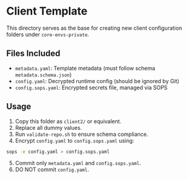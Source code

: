 # Client Template

This directory serves as the base for creating new client configuration folders under `core-envs-private`.

## Files Included

- `metadata.yaml`: Template metadata (must follow schema `metadata.schema.json`)
- `config.yaml`: Decrypted runtime config (should be ignored by Git)
- `config.sops.yaml`: Encrypted secrets file, managed via SOPS

## Usage

1. Copy this folder as `client2/` or equivalent.
2. Replace all dummy values.
3. Run `validate-repo.sh` to ensure schema compliance.
4. Encrypt `config.yaml` to `config.sops.yaml` using:
```bash
sops -e config.yaml > config.sops.yaml
```
5. Commit only `metadata.yaml` and `config.sops.yaml`.
6. DO NOT commit `config.yaml`.
